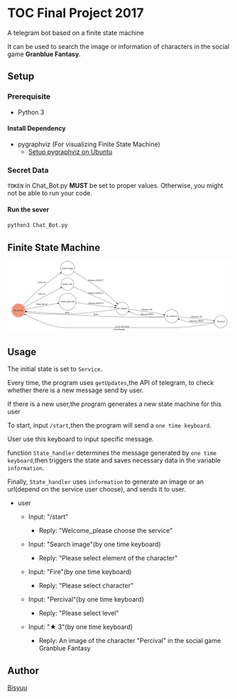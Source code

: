 # TOC Final Project 2017

A telegram bot based on a finite state machine

It can be used to search the image or information of characters in the social game **Granblue Fantasy**.

## Setup

### Prerequisite
* Python 3

#### Install Dependency

* pygraphviz (For visualizing Finite State Machine)
    * [Setup pygraphviz on Ubuntu](http://www.jianshu.com/p/a3da7ecc5303)

### Secret Data

`TOKEN` in Chat_Bot.py **MUST** be set to proper values.
Otherwise, you might not be able to run your code.


#### Run the sever

```sh
python3 Chat_Bot.py
```

## Finite State Machine
![fsm](./State_diagram.png)

## Usage
The initial state is set to `Service`.

Every time, the program uses `getUpdates`,the API of telegram, to check whether there is a new message send by user.

If there is a new user,the program generates a new state machine for this user

To start, input `/start`,then the program will send a `one time keyboard`.

User use this keyboard to input specific message.

function `State_handler` determines the message generated by `one time keyboard`,then triggers the state and saves necessary data in the variable `information`.

Finally, `State_handler` uses `information` to generate an image or an url(depend on the service user choose), and sends it to user.

* user
	* Input: "/start"
		* Reply: "Welcome,,please choose the service"

	* Input: "Search image"(by one time keyboard)
		* Reply: "Please select element of the character"

	* Input: "Fire"(by one time keyboard)
		* Reply: "Please select character"

	* Input: "Percival"(by one time keyboard)
		* Reply: "Please select level"

	* Input: "★ 3"(by one time keyboard)
		* Reply: An image of the character "Percival" in the social game Granblue Fantasy


## Author
[Bisyuu](https://github.com/Bisyuu)
